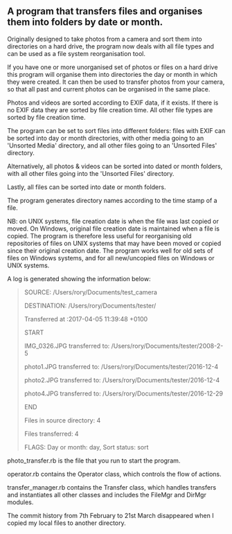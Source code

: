 ## A program that transfers files and organises them into folders by date or month.

Originally designed to take photos from a camera and sort them into directories on a hard drive, the program now deals with all file types and can be used as a file system reorganisation tool.

If you have one or more unorganised set of photos or files on a hard drive this program will organise them into directories the day or month in which they were created. It can then be used to transfer photos from your camera, so that all past and current photos can be organised in the same place.


Photos and videos are sorted according to EXIF data, if it exists. If there is no EXIF data they are sorted by file creation time. All other file types are sorted by file creation time.


The program can be set to sort files into different folders: files with EXIF can be sorted into day or month directories, with other media going to an 'Unsorted Media' directory, and all other files going to an 'Unsorted Files' directory.


Alternatively, all photos & videos can be sorted into dated or month folders, with all other files going into the 'Unsorted Files' directory.


Lastly, all files can be sorted into date or month folders.


The program generates directory names according to the time stamp of a file.

NB: on UNIX systems, file creation date is when the file was last copied or moved. On Windows, original file creation date is maintained when a file is copied. The program is therefore less useful for reorganising old repositories of files on UNIX systems that may have been moved or copied since their original creation date. The program works well for old sets of files on Windows systems, and for all new/uncopied files on Windows or UNIX systems.


A log is generated showing the information below:

>SOURCE: /Users/rory/Documents/test_camera
>
>DESTINATION: /Users/rory/Documents/tester/
>
>Transferred at :2017-04-05 11:39:48 +0100
>
>
>START
>
>
>IMG_0326.JPG                    transferred to: /Users/rory/Documents/tester/2008-2-5
>
>photo1.JPG                      transferred to: /Users/rory/Documents/tester/2016-12-4
>
>photo2.JPG                      transferred to: /Users/rory/Documents/tester/2016-12-4
>
>photo4.JPG                      transferred to: /Users/rory/Documents/tester/2016-12-29
>
>
>END
>
>Files in source directory: 4
>
>Files transferred: 4
>
>FLAGS: Day or month: day, Sort status: sort


photo_transfer.rb is the file that you run to start the program.


operator.rb contains the Operator class, which controls the flow of actions.


transfer_manager.rb contains the Transfer class, which handles transfers and instantiates all other classes and includes the FileMgr and DirMgr modules.


The commit history from 7th February to 21st March disappeared when I copied my local files to another directory.
